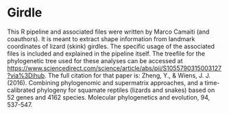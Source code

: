 # Girdle
This R pipeline and associated files were written by Marco Camaiti (and coauthors). It is meant to extract shape information from landmark coordinates of lizard (skink) girdles. 
The specific usage of the associated files is included and explained in the pipeline itself. 
The treefile for the phylogenetic tree used for these analyses can be accessed at https://www.sciencedirect.com/science/article/abs/pii/S1055790315003127?via%3Dihub. The full citation for that paper is: Zheng, Y., & Wiens, J. J. (2016). Combining phylogenomic and supermatrix approaches, and a time-calibrated phylogeny for squamate reptiles (lizards and snakes) based on 52 genes and 4162 species. Molecular phylogenetics and evolution, 94, 537-547.
